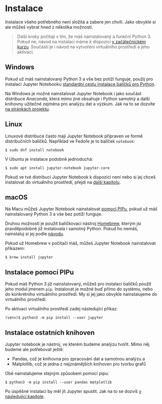 # Instalace

Instalace všeho potřebného není složitá a zabere jen chvíli. Jako obvykle si ale můžeš
vybrat hned z několika možností.

> Další kroky počítají s tím, že máš nainstalovaný a funkční Python 3.
Pokud ne, návod na instalaci máme k dispozici [v začátečnickém kurzu](https://naucse.python.cz/course/pyladies/sessions/install/).
Součástí je i návod na vytvoření virtuálního prostředí a jeho aktivaci.

## Windows

Pokud už máš nainstalovaný Python 3 a vše bez potíží funguje, použij pro instalaci
Jupyter Notebooku [standardní cestu instalace balíčků pro Python](#instalace-pomocí-pipu).

Na Windows je možné nainstalovat Jupyter Notebook i jako součást distribuce
*Anaconda*, která mimo jiné obsahuje i Python samotný a další knihovny užitečné
zejména pro analýzu dat a výzkum. Jak na to se dozvíte [na stránkách projektu](https://www.anaconda.com/download/).

## Linux

Linuxové distribuce často mají Jupyter Notebook připraven ve formě distribučních
balíčků. Například ve Fedoře je to balíček `notebook`:

```shell
$ sudo dnf install notebook
```

V Ubuntu je instalace podobně jednoduchá:

```shell
$ sudo apt install jupyter-notebook jupyter-core
```

Pokud ve tvé distribuci Jupyter Notebook k dispozici není nebo si jej chceš
instalovat do virtuálního prostředí, přejdi na [další kapitolu](#instalace-pomocí-pipu).

## macOS

Na Macu můžeš Jupyter Notebook nainstalovat [pomocí PIPu](#instalace-pomocí-pipu),
pokud už máš nainstalovaný Python 3 a vše bez potíží funguje.

Druhou možností je použít balíčkovací nástroj [Homebrew](https://brew.sh/index_cs),
kterým jsi pravděpodobně již instalovala i samotný Python. Pokud ho nemáš, nainstaluj
si jej podle [návodu](https://brew.sh/index_cs#install).

Pokud už Homebrew v počítači máš, můžeš Jupyter Notebook nainstalovat příkazem:

```shell
$ brew install jupyter
```

## Instalace pomocí PIPu

Pokud máš Python 3 již nainstalovaný, můžeš pro instalaci balíčků použít jeho
modul jménem `pip`. Instalovat je možné buď přímo do systému, nebo do konkrétního
virtuálního prostředí. My si jej jako obvykle nainstalujeme do virtuálního
prostředí.

Po aktivaci virtuálního prostředí zadej následující příkaz:
```shell
(venv)$ python3 -m pip install --user jupyter
```

## Instalace ostatních knihoven

Jupyter notebook je nástroj, ve kterém budeme analýzu tvořit. Mimo něj budeme
ale potřebovat ještě:

* Pandas, což je knihovna pro zpracování dat a samotnou analýzu a
* Matplotlib, což je jedna z nejznámějších knihoven pro tvorbu grafů

Obě nainstalujeme stejným způsobem pomocí pipu:

```shell
$ python3 -m pip install --user pandas matplotlib
```

Po úspěšné instalaci by měl jít Jupyter spustit. Jak na to se dozvíš
[v následující kapitole](./jupyter&#32;notebook.md).
